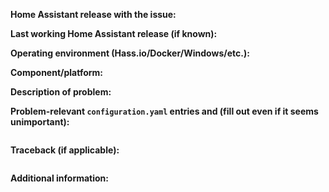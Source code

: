 <!-- READ THIS FIRST:
- If you need additional help with this template please refer to https://www.home-assistant.io/help/reporting_issues/
- Make sure you are running the latest version of Home Assistant before reporting an issue: https://github.com/home-assistant/home-assistant/releases
- Frontend issues should be submitted to the home-assistant-polymer repository: https://github.com/home-assistant/home-assistant-polymer/issues
- iOS issues should be submitted to the home-assistant-iOS repository: https://github.com/home-assistant/home-assistant-iOS/issues
- Do not report issues for integrations if you are using custom integration: files in <config-dir>/custom_components
- This is for bugs only. Feature and enhancement requests should go in our community forum: https://community.home-assistant.io/c/feature-requests
- Provide as many details as possible. Paste logs, configuration sample and code into the backticks. Do not delete any text from this template!
-->

**Home Assistant release with the issue:**

<!--
- Frontend -> Developer tools -> Info
- Or use this command: hass --version
-->

**Last working Home Assistant release (if known):**

**Operating environment (Hass.io/Docker/Windows/etc.):**

<!--
Please provide details about your environment.
-->

**Component/platform:**

<!--
Please add the link to the documentation at https://www.home-assistant.io/components/ of the component/platform in question.
-->

**Description of problem:**

**Problem-relevant `configuration.yaml` entries and (fill out even if it seems unimportant):**

```yaml

```

**Traceback (if applicable):**

```

```

**Additional information:**
